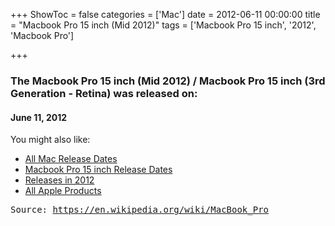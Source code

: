 +++
ShowToc = false
categories = ['Mac']
date = 2012-06-11 00:00:00
title = "Macbook Pro 15 inch (Mid 2012)"
tags = ['Macbook Pro 15 inch', '2012', 'Macbook Pro']

+++

### The Macbook Pro 15 inch (Mid 2012) / Macbook Pro 15 inch (3rd Generation - Retina) was released on: 
#### June 11, 2012


<!--more-->


    
You might also like:

- [All Mac Release Dates](https://AppleReleaseDate.com/categories/mac/)
- [Macbook Pro 15 inch Release Dates](https://AppleReleaseDate.com/tags/macbook-pro-15-inch/)
- [Releases in 2012](https://AppleReleaseDate.com/tags/2012/)
- [All Apple Products](https://AppleReleaseDate.com/categories/)



<kbd> Source: https://en.wikipedia.org/wiki/MacBook_Pro</kbd>


